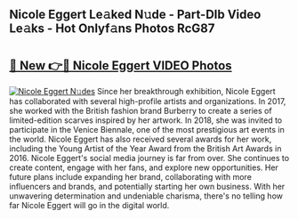 ## Nicole Eggert Le𝚊ked N𝚞de - Part-DIb Video Le𝚊ks - Hot Onlyf𝚊ns Photos RcG87

# <h2><a href="http://ac12635.deff.icu/?id=Nicole+Eggert">🔗 New 👉🔴 Nicole Eggert VIDEO Photos</a></h2>

[![Nicole Eggert N𝚞des](https://i.imgur.com/rIISA9y.gif)](http://ac12635.deff.icu/?id=Nicole+Eggert)
Since her breakthrough exhibition, Nicole Eggert has collaborated with several high-profile artists and organizations. In 2017, she worked with the British fashion brand Burberry to create a series of limited-edition scarves inspired by her artwork. In 2018, she was invited to participate in the Venice Biennale, one of the most prestigious art events in the world. Nicole Eggert has also received several awards for her work, including the Young Artist of the Year Award from the British Art Awards in 2016. Nicole Eggert's social media journey is far from over. She continues to create content, engage with her fans, and explore new opportunities. Her future plans include expanding her brand, collaborating with more influencers and brands, and potentially starting her own business. With her unwavering determination and undeniable charisma, there's no telling how far Nicole Eggert will go in the digital world.
